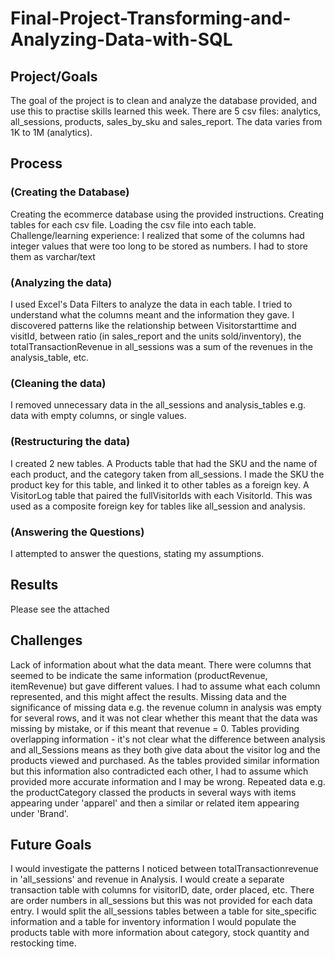 # Final-Project-Transforming-and-Analyzing-Data-with-SQL

## Project/Goals
The goal of the project is to clean and analyze the database provided, and use this to practise skills learned this week. 
There are 5 csv files: analytics, all_sessions, products, sales_by_sku and sales_report.
The data varies from 1K to 1M (analytics).


## Process
### (Creating the Database) 
Creating the ecommerce database using the provided instructions.
Creating tables for each csv file.
Loading the csv file into each table. 
Challenge/learning experience: I realized that some of the columns had integer values that were too long to be stored as numbers. I had to store them as varchar/text
### (Analyzing the data)
I used Excel's Data Filters to analyze the data in each table. I tried to understand what the columns meant and the information they gave. I discovered patterns like the relationship between Visitorstarttime and visitId, between ratio (in sales_report and the units sold/inventory), the totalTransactionRevenue in all_sessions was a sum of the revenues in the analysis_table, etc.
### (Cleaning the data)
I removed unnecessary data in the all_sessions and analysis_tables e.g. data with empty columns, or single values.
### (Restructuring the data)
I created 2 new tables. 
A Products table that had the SKU and the name of each product, and the category taken from all_sessions. I made the SKU the product key for this table, and linked it to other tables as a foreign key.
A VisitorLog table that paired the fullVisitorIds with each VisitorId. This was used as a composite foreign key for tables like all_session and analysis. 
### (Answering the Questions)
I attempted to answer the questions, stating my assumptions. 


## Results
Please see the attached

## Challenges 
Lack of information about what the data meant. There were columns that seemed to be indicate the same information (productRevenue, itemRevenue) but gave different values. I had to assume what each column represented, and this might affect the results.
Missing data and the significance of missing data e.g. the revenue column in analysis was empty for several rows, and it was not clear whether this meant that the data was missing by mistake, or if this meant that revenue = 0. 
Tables providing overlapping information - it's not clear what the difference between analysis and all_Sessions means as they both give data about the visitor log and the products viewed and purchased. As the tables provided similar information but this information also contradicted each other, I had to assume which provided more accurate information and I may be wrong.
Repeated data e.g. the productCategory classed the products in several ways with items appearing under 'apparel' and then a similar or related item appearing under 'Brand'. 


## Future Goals
I would investigate the patterns I noticed between totalTransactionrevenue in 'all_sessions' and revenue in Analysis. 
I would create a separate transaction table with columns for visitorID, date, order placed, etc. There are order numbers in all_sessions but this was not provided for each data entry.
I would split the all_sessions tables between a table for site_specific information and a table for inventory information
I would populate the products table with more information about category, stock quantity and restocking time.

